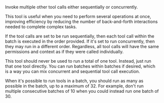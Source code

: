 Invoke multiple other tool calls either sequentially or concurrently.

This tool is useful when you need to perform several operations at once, improving efficiency by reducing the number of back-and-forth interactions needed to complete complex tasks.

If the tool calls are set to be run sequentially, then each tool call within the batch is executed in the order provided. If it's set to run concurrently, then they may run in a different order. Regardless, all tool calls will have the same permissions and context as if they were called individually.

This tool should never be used to run a total of one tool. Instead, just run that one tool directly. You can run batches within batches if desired, which is a way you can mix concurrent and sequential tool call execution.

When it's possible to run tools in a batch, you should run as many as possible in the batch, up to a maximum of 32. For example, don't run multiple consecutive batches of 10 when you could instead run one batch of 30.
